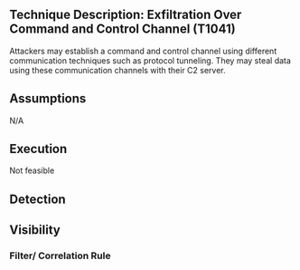 Technique Description: Exfiltration Over Command and Control Channel (T1041)
------------------------------------
Attackers may establish a command and control channel using different communication techniques such as protocol tunneling. They may steal data using these communication channels with their C2 server.

Assumptions 
-------------
N/A

Execution
-------------
Not feasible 

 Detection 
-------------

 Visibility 
-------------

### Filter/ Correlation Rule ###
